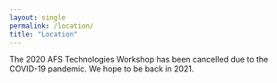 ```yaml
---
layout: single
permalink: /location/
title: "Location"
---
```


The 2020 AFS Technologies Workshop has been cancelled due to the COVID-19
pandemic. We hope to be back in 2021.
